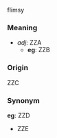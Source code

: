 flimsy
### Meaning
+ _adj_: ZZA
    + __eg__: ZZB

### Origin

ZZC

### Synonym

__eg__: ZZD

+ ZZE


